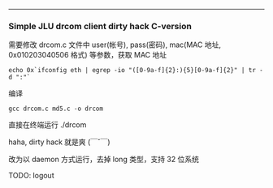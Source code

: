 ---------------
### Simple JLU drcom client dirty hack C-version

需要修改 drcom.c 文件中 user(帐号), pass(密码), mac(MAC 地址, 0x010203040506 格式) 等参数，获取 MAC 地址
	
	echo 0x`ifconfig eth | egrep -io "([0-9a-f]{2}:){5}[0-9a-f]{2}" | tr -d ":"`
	
编译
	
	gcc drcom.c md5.c -o drcom
	

直接在终端运行 ./drcom 

haha, dirty hack 就是爽 (￣ˇ￣)　

改为以 daemon 方式运行，去掉 long 类型，支持 32 位系统

TODO: logout


